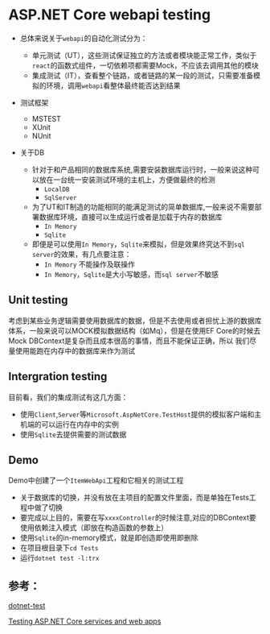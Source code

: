 # ASP.NET Core webapi testing

- 总体来说关于`webapi`的自动化测试分为：
    - 单元测试（UT），这些测试保证独立的方法或者模块能正常工作，类似于`react`的函数式组件，一切依赖项都需要Mock，不应该去调用其他的模块
    - 集成测试（IT），查看整个链路，或者链路的某一段的测试，只需要准备模拟的环境，调用`webapi`看整体最终能否达到结果

- 测试框架
    - MSTEST
    - XUnit
    - NUnit

- 关于DB
    - 针对于和产品相同的数据库系统,需要安装数据库运行时，一般来说这种可以放在一台统一安装测试环境的主机上，方便做最终的检测
        - `LocalDB`
        - `SqlServer`
    - 为了UT和IT制造的功能相同的能满足测试的简单数据库,一般来说不需要部署数据库环境，直接可以生成运行或者是加载于内存的数据库
        - `In Memory`
        - `Sqlite`
    - 即便是可以使用`In Memory`，`Sqlite`来模拟，但是效果终究达不到`sql server`的效果，有几点要注意：
        - `In Memory` 不能操作及联操作
        - `In Memory`，`Sqlite`是大小写敏感，而`sql server`不敏感

## Unit testing
考虑到某些业务逻辑需要使用数据库的数据，但是不去使用或者担忧上游的数据库体系，一般来说可以MOCK模拟数据结构（如Mq），但是在使用EF Core的时候去Mock DBContext是复杂而且成本很高的事情，而且不能保证正确，所以
我们尽量使用能跑在内存中的数据库来作为测试

## Intergration testing
目前看，我们的集成测试有这几方面：
- 使用`Client`,`Server`等`Microsoft.AspNetCore.TestHost`提供的模拟客户端和主机端的可以运行在内存中的实例
- 使用`Sqlite`去提供需要的测试数据

## Demo
Demo中创建了一个`ItemWebApi`工程和它相关的测试工程
- 关于数据库的切换，并没有放在主项目的配置文件里面，而是单独在Tests工程中做了切换
- 要完成以上目的，需要在写`xxxxController`的时候注意,对应的DBContext要使用依赖注入模式（即放在构造函数的参数上）
- 使用`Sqlite`的in-memory模式，就是即创造即使用即删除
- 在项目根目录下`cd Tests`
- 运行`dotnet test -l:trx`


## 参考：
[dotnet-test](https://docs.microsoft.com/en-us/dotnet/core/tools/dotnet-test#:~:text=dotnet%20test%20%201%20Name%202%20Synopsis%203,6%20Examples.%20has%20the%20format%20%5B%7C.%20See%20More)

[Testing ASP.NET Core services and web apps](https://docs.microsoft.com/en-us/dotnet/architecture/microservices/multi-container-microservice-net-applications/test-aspnet-core-services-web-apps)










